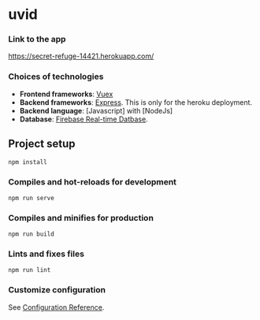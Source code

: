 # uvid

### Link to the app

https://secret-refuge-14421.herokuapp.com/

### Choices of technologies
* **Frontend frameworks**: [Vuex](https://vuex.vuejs.org/)
* **Backend frameworks**: [Express](https://expressjs.com/). This is only for the heroku deployment.
* **Backend language**: [Javascript] with [NodeJs]
* **Database**: [Firebase Real-time Datbase](https://firebase.google.com/docs/database).

## Project setup
```
npm install
```

### Compiles and hot-reloads for development
```
npm run serve
```

### Compiles and minifies for production
```
npm run build
```

### Lints and fixes files
```
npm run lint
```

### Customize configuration
See [Configuration Reference](https://cli.vuejs.org/config/).
